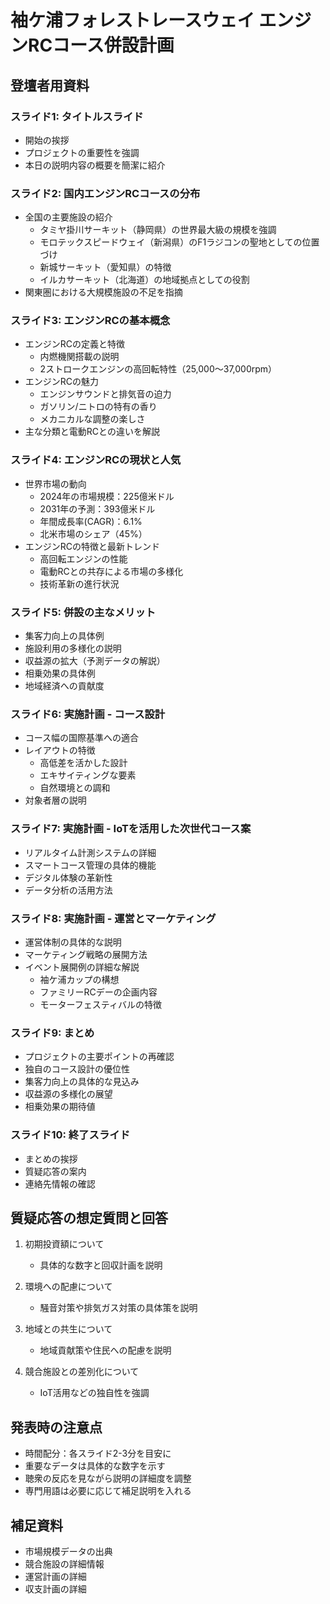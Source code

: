 # 袖ケ浦フォレストレースウェイ エンジンRCコース併設計画
## 登壇者用資料

### スライド1: タイトルスライド
- 開始の挨拶
- プロジェクトの重要性を強調
- 本日の説明内容の概要を簡潔に紹介

### スライド2: 国内エンジンRCコースの分布
- 全国の主要施設の紹介
  - タミヤ掛川サーキット（静岡県）の世界最大級の規模を強調
  - モロテックスピードウェイ（新潟県）のF1ラジコンの聖地としての位置づけ
  - 新城サーキット（愛知県）の特徴
  - イルカサーキット（北海道）の地域拠点としての役割
- 関東圏における大規模施設の不足を指摘

### スライド3: エンジンRCの基本概念
- エンジンRCの定義と特徴
  - 内燃機関搭載の説明
  - 2ストロークエンジンの高回転特性（25,000〜37,000rpm）
- エンジンRCの魅力
  - エンジンサウンドと排気音の迫力
  - ガソリン/ニトロの特有の香り
  - メカニカルな調整の楽しさ
- 主な分類と電動RCとの違いを解説

### スライド4: エンジンRCの現状と人気
- 世界市場の動向
  - 2024年の市場規模：225億米ドル
  - 2031年の予測：393億米ドル
  - 年間成長率(CAGR)：6.1%
  - 北米市場のシェア（45%）
- エンジンRCの特徴と最新トレンド
  - 高回転エンジンの性能
  - 電動RCとの共存による市場の多様化
  - 技術革新の進行状況

### スライド5: 併設の主なメリット
- 集客力向上の具体例
- 施設利用の多様化の説明
- 収益源の拡大（予測データの解説）
- 相乗効果の具体例
- 地域経済への貢献度

### スライド6: 実施計画 - コース設計
- コース幅の国際基準への適合
- レイアウトの特徴
  - 高低差を活かした設計
  - エキサイティングな要素
  - 自然環境との調和
- 対象者層の説明

### スライド7: 実施計画 - IoTを活用した次世代コース案
- リアルタイム計測システムの詳細
- スマートコース管理の具体的機能
- デジタル体験の革新性
- データ分析の活用方法

### スライド8: 実施計画 - 運営とマーケティング
- 運営体制の具体的な説明
- マーケティング戦略の展開方法
- イベント展開例の詳細な解説
  - 袖ケ浦カップの構想
  - ファミリーRCデーの企画内容
  - モーターフェスティバルの特徴

### スライド9: まとめ
- プロジェクトの主要ポイントの再確認
- 独自のコース設計の優位性
- 集客力向上の具体的な見込み
- 収益源の多様化の展望
- 相乗効果の期待値

### スライド10: 終了スライド
- まとめの挨拶
- 質疑応答の案内
- 連絡先情報の確認

## 質疑応答の想定質問と回答

1. 初期投資額について
   - 具体的な数字と回収計画を説明

2. 環境への配慮について
   - 騒音対策や排気ガス対策の具体策を説明

3. 地域との共生について
   - 地域貢献策や住民への配慮を説明

4. 競合施設との差別化について
   - IoT活用などの独自性を強調

## 発表時の注意点

- 時間配分：各スライド2-3分を目安に
- 重要なデータは具体的な数字を示す
- 聴衆の反応を見ながら説明の詳細度を調整
- 専門用語は必要に応じて補足説明を入れる

## 補足資料

- 市場規模データの出典
- 競合施設の詳細情報
- 運営計画の詳細
- 収支計画の詳細 